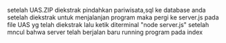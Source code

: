 setelah UAS.ZIP diekstrak pindahkan pariwisata,sql ke database anda
setelah diekstrak untuk menjalanjan program maka pergi ke server.js pada file UAS yg telah diekstrak lalu ketik diterminal "node server.js"
setelah mncul bahwa server telah berjalan baru running program pada index
